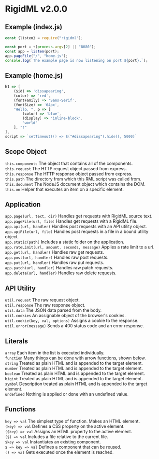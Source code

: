 # RigidML v2.0.0

## Example (index.js)

```js
const {listen} = require("rigidml");

const port = +(process.argv[2] || "8080");
const app = listen(port);
app.pageFile("/", "home.js");
console.log(`The example page is now listening on port ${port}.`);
```

## Example (home.js)

```js
h1 => [
	($id) => 'dissapearing',
	(color) => 'red',
	(fontFamily) => 'Sans-Serif',
	(fontSize) => '64px',
	"Hello, ", p => [
		(color) => 'blue',
		(display) => 'inline-block',
		"world"
	], "!"
],
script => `setTimeout(() => $("#dissapearing").hide(), 5000)`
```

## Scope Object
`this.components` The object that contains all of the components.  
`this.request` The HTTP request object passed from express.  
`this.response` The HTTP response object passed from express.  
`this.path` The directory from which this RML script was called from.  
`this.document` The NodeJS document object which contains the DOM.  
`this.on` Helper that executes an item on a specific element.  

## Application
`app.page(url, text, dir)` Handles get requests with RigidML source text.  
`app.pageFile(url, file)` Handles get requests with a RigidML file.  
`app.api(url, handler)` Handles post requests with an API utility object.  
`app.apiFile(url, file)` Handles post requests in a file in a bound utility object.  
`app.static(path)` Includes a static folder on the application.  
`app.rateLimit(url, amount, seconds, message)` Applies a rate limit to a url.  
`app.get(url, handler)` Handles raw get requests.  
`app.post(url, handler)` Handles raw post requests.  
`app.put(url, handler)` Handles raw put requests.  
`app.patch(url, handler)` Handles raw patch requests.  
`app.delete(url, handler)` Handles raw delete requests.  

## API Utility
`util.request` The raw request object.  
`util.response` The raw response object.  
`util.data` The JSON data parsed from the body.  
`util.cookies` An assignable object of the browser's cookies.  
`util.cookie(key, val, options)` Assigns a cookie to the response.  
`util.error(message)` Sends a 400 status code and an error response.  

## Literals
`array` Each item in the list is executed individually.  
`function` Many things can be done with arrow functions, shown below.  
`string` Treated as plain HTML and is appended to the target element.  
`number` Treated as plain HTML and is appended to the target element.  
`boolean` Treated as plain HTML and is appended to the target element.  
`bigint` Treated as plain HTML and is appended to the target element.  
`symbol` Description treated as plain HTML and is appended to the target element.  
`undefined` Nothing is applied or done with an undefined value.

## Functions
`key => val` The simplest type of function. Makes an HTML element.  
`(key) => val` Defines a CSS property on the active element.  
`($key) => val` Assigns an HTML property to the active element.  
`($) => val` Includes a file relative to the current file.  
`$key => val` Instantiates an existing component.  
`$ => key => val` Defines a component that can be reused.  
`() => val` Gets executed once the element is reached.  